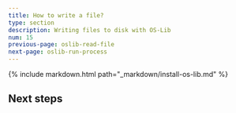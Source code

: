 ```yaml
---
title: How to write a file?
type: section
description: Writing files to disk with OS-Lib
num: 15
previous-page: oslib-read-file
next-page: oslib-run-process
---
```


{% include markdown.html path="_markdown/install-os-lib.md" %}

## Next steps
